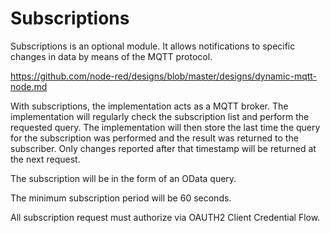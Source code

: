 # Subscriptions

Subscriptions is an optional module. It allows notifications to specific changes in data by means of the MQTT protocol.

https://github.com/node-red/designs/blob/master/designs/dynamic-mqtt-node.md

With subscriptions, the implementation acts as a MQTT broker. The implementation will regularly check the subscription list and perform the requested query. The implementation will then store the last time the query for the subscription was performed and the result was returned to the subscriber. Only changes reported after that timestamp will be returned at the next request.

The subscription will be in the form of an OData query.

The minimum subscription period will be 60 seconds.

All subscription request must authorize via OAUTH2 Client Credential Flow.
